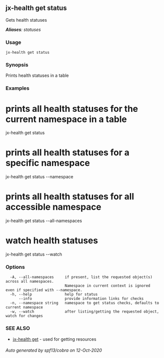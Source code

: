 ## jx-health get status

Gets health statuses

***Aliases**: statuses*

### Usage

```
jx-health get status
```

### Synopsis

Prints health statuses in a table

### Examples

  # prints all health statuses for the current namespace in a table
  jx-health get status
  
  # prints all health statuses for a specific namespace
  jx-health get status --namespace
  
  # prints all health statuses for all accessible namespace
  jx-health get status --all-namespaces
  
  # watch health statuses
  jx-health get status --watch

### Options

```
  -A, --all-namespaces     if present, list the requested object(s) across all namespaces.
                           Namespace in current context is ignored even if specified with --namespace.
  -h, --help               help for status
      --info               provide information links for checks
  -n, --namespace string   namespace to get status checks, defaults to current namespace
  -w, --watch              after listing/getting the requested object, watch for changes
```

### SEE ALSO

* [jx-health get](jx-health_get.md)	 - used for getting resources

###### Auto generated by spf13/cobra on 12-Oct-2020
